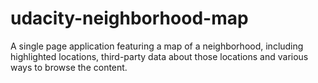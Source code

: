 # udacity-neighborhood-map
A single page application featuring a map of a neighborhood, including highlighted locations, third-party data about those locations and various ways to browse the content.
